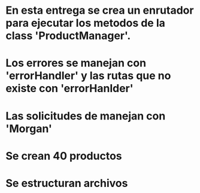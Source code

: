 # En esta entrega se crea un enrutador para ejecutar los metodos de la class 'ProductManager'.
# Los errores se manejan con 'errorHandler' y las rutas que no existe con 'errorHanlder'
# Las solicitudes de manejan con 'Morgan'
# Se crean 40 productos
# Se estructuran archivos